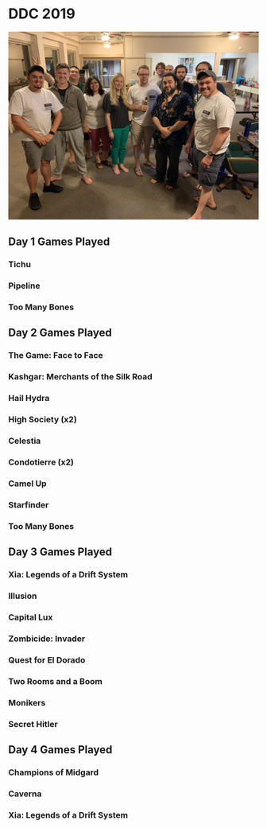 # DDC 2019

![ddc_group](img/ddc_001.jpg)

## Day 1 Games Played

### Tichu

### Pipeline

### Too Many Bones

## Day 2 Games Played

### The Game: Face to Face

### Kashgar: Merchants of the Silk Road

### Hail Hydra

### High Society (x2)

### Celestia

### Condotierre (x2)

### Camel Up

### Starfinder

### Too Many Bones

## Day 3 Games Played

### Xia: Legends of a Drift System

### Illusion

### Capital Lux

### Zombicide: Invader

### Quest for El Dorado

### Two Rooms and a Boom

### Monikers

### Secret Hitler

## Day 4 Games Played

### Champions of Midgard

### Caverna

### Xia: Legends of a Drift System

